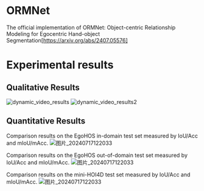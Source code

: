 # ORMNet
The official implementation of ORMNet: Object-centric Relationship Modeling for Egocentric Hand-object Segmentation[https://arxiv.org/abs/2407.05576]

# Experimental results
## Qualitative Results

![dynamic_video_results](https://github.com/user-attachments/assets/d32a45ed-60d2-4ce1-820c-073ead30646c)
![dynamic_video_results2](https://github.com/user-attachments/assets/46d2f097-401b-4f8a-be81-9594b330fd37)



## Quantitative Results
Comparison results on the EgoHOS in-domain test set measured by IoU/Acc and mIoU/mAcc. 
![图片_20240717122033](https://github.com/user-attachments/assets/4740e4cc-8c0d-483d-bc02-786390335518#pic_center)

Comparison results on the EgoHOS out-of-domain test set measured by IoU/Acc and mIoU/mAcc. 
![图片_20240717122033](https://github.com/user-attachments/assets/b5845074-7a1d-4a83-9a88-4ff3f6e18cae#pic_center)

Comparison results on the mini-HOI4D test set measured by IoU/Acc and mIoU/mAcc. 
![图片_20240717122033](https://github.com/user-attachments/assets/0765073c-928a-4cde-a12b-3c1b409c6596#pic_center)







